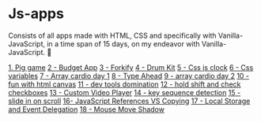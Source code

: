 # Js-apps
Consists of all apps made with HTML, CSS and specifically with Vanilla-JavaScript, in a time span of 15 days, on my endeavor with Vanilla-JavaScript. :memo:

<a href="1 - Pig Game">1. Pig game</a>
<a href="2 - Budget App">2 - Budget App</a>
<a href="3 - Forkify">3 - Forkify</a>
<a href="4 - Drum Kit">4 - Drum Kit</a>
<a href="5 - Css js clock">5 - Css js clock</a>
<a href="6 - Css variables">6 - Css variables</a>
<a href="7 - Array cardio day 1">7 - Array cardio day 1</a>
<a href="8 - Type Ahead">8 - Type Ahead</a>
<a href="9 - array cardio day 2">9 - array cardio day 2</a>
<a href="10 - fun with html canvas">10 - fun with html canvas</a>
<a href="11 - dev tools domination">11 - dev tools domination</a>
<a href="12 - hold shift and check checkboxes">12 - hold shift and check checkboxes</a>
<a href="13 - Custom Video Player">13 - Custom Video Player</a>
<a href="14 - key sequence detection">14 - key sequence detection</a>
<a href="15 - slide in on scroll">15 - slide in on scroll</a>
<a href="16- JavaScript References VS Copying">16- JavaScript References VS Copying</a>
<a href="17 - Local Storage and Event Delegation">17 - Local Storage and Event Delegation</a>
<a href="18 - Mouse Move Shadow">18 - Mouse Move Shadow</a>
